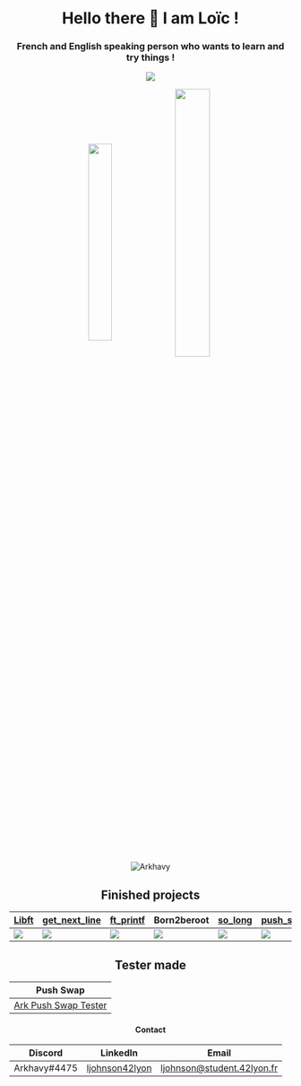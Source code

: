 <h1 align="center">Hello there 👋 I am Loïc !</h1>
<h3 align="center">French and English speaking person who wants to learn and try things !</h3>

<p align="center">
  <img align="center" src="https://badge42.herokuapp.com/api/stats/ljohnson" />
<p align="center">
  <img align="center" src="https://github-readme-stats.vercel.app/api/top-langs?username=Arkhavy&show_icons=true&layout=compact"
       alt="" height="30%" width="29%"/>
  <img align="center" src="https://github-readme-stats.vercel.app/api?username=Arkhavy&show_icons=true"
       alt="" height="35%" width="35%" />
</p>
<p align="center">
  <img src="https://komarev.com/ghpvc/?username=Arkhavy&label=Profile%20views&color=0e75b6&style=flat" 
       alt="Arkhavy" /></p>
</p>

<h2 align="center">Finished projects</h2>

| [Libft](https://github.com/Arkhavy/42_2021_libft) | [get_next_line](https://github.com/Arkhavy/42_2021_get_next_line) | [ft_printf](https://github.com/Arkhavy/42_2021_ft_printf) | Born2beroot | [so_long](https://github.com/Arkhavy/42_2021_so_long) | [push_swap](https://github.com/Arkhavy/42_2021_Push_Swap) | [pipex](https://github.com/Arkhavy/42_2021_Pipex) | [Philosophers](https://github.com/Arkhavy/42_2021_Philosophers) |
| --- | --- | --- | --- | --- | --- | --- | --- |
| <img align="center" src="https://badge42.herokuapp.com/api/project/ljohnson/Libft" /> | <img align="center" src="https://badge42.herokuapp.com/api/project/ljohnson/get_next_line" /> | <img align="center" src="https://badge42.herokuapp.com/api/project/ljohnson/ft_printf" /> | <img align="center" src="https://badge42.herokuapp.com/api/project/ljohnson/Born2beroot" /> | <img align="center" src="https://badge42.herokuapp.com/api/project/ljohnson/so_long" /> | <img align="center" src="https://badge42.herokuapp.com/api/project/ljohnson/push_swap" /> | <img align="center" src="https://badge42.herokuapp.com/api/project/ljohnson/pipex" /> | <img align="center" src="https://badge42.herokuapp.com/api/project/ljohnson/Philosophers" /> |

<h2 align="center">Tester made</h2>
<div align="center">

| Push Swap |
| --- |
| [Ark Push Swap Tester](https://github.com/Arkhavy/Ark_Push_Swap_Tester) |

</div>
  
<h4 align="center">Contact</h4>
<div align="center">
  
| Discord | LinkedIn | Email |
| --- | --- | --- |
| Arkhavy#4475 | [ljohnson42lyon](https://www.linkedin.com/in/ljohnson42lyon/) | ljohnson@student.42lyon.fr |

</div>
